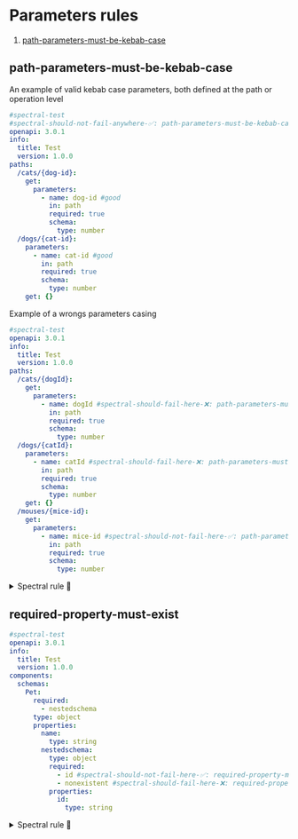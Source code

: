 # Parameters rules

1. [path-parameters-must-be-kebab-case](#path-parameters-must-be-kebab-case)

## path-parameters-must-be-kebab-case

An example of valid kebab case parameters, both defined at the path or operation level
```yaml
#spectral-test
#spectral-should-not-fail-anywhere-✅: path-parameters-must-be-kebab-case
openapi: 3.0.1
info:
  title: Test
  version: 1.0.0
paths:
  /cats/{dog-id}: 
    get:
      parameters:
        - name: dog-id #good
          in: path
          required: true
          schema:
            type: number
  /dogs/{cat-id}: 
    parameters:
      - name: cat-id #good
        in: path
        required: true
        schema:
          type: number
    get: {}
```


Example of a wrongs parameters casing
```yaml
#spectral-test
openapi: 3.0.1
info:
  title: Test
  version: 1.0.0
paths:
  /cats/{dogId}: 
    get:
      parameters:
        - name: dogId #spectral-should-fail-here-❌: path-parameters-must-be-kebab-case
          in: path
          required: true
          schema:
            type: number
  /dogs/{catId}: 
    parameters:
      - name: catId #spectral-should-fail-here-❌: path-parameters-must-be-kebab-case
        in: path
        required: true
        schema:
          type: number
    get: {}
  /mouses/{mice-id}: 
    get:
      parameters:
        - name: mice-id #spectral-should-not-fail-here-✅: path-parameters-must-be-kebab-case
          in: path
          required: true
          schema:
            type: number
```

<details>
  <summary>Spectral rule 🤖</summary>

This use the **pathParameters** alias to target both the parameters in the "paths" and the "operations.

```yaml
#spectral-rule
path-parameters-must-be-kebab-case:
  description: Path parameters must be kebab case
  given: "#parameters[?(@.in==\"path\")]"
  severity: error
  then:
    field: name
    function: pattern
    functionOptions:
      match: "^[a-z][a-z0-9]*(?:-[a-z0-9]+)*$"
```

</details>

## required-property-must-exist

```yaml
#spectral-test
openapi: 3.0.1
info:
  title: Test
  version: 1.0.0
components:
  schemas: 
    Pet:
      required:
        - nestedschema
      type: object
      properties:
        name:
          type: string
        nestedschema:
          type: object 
          required:
            - id #spectral-should-not-fail-here-✅: required-property-must-exist
            - nonexistent #spectral-should-fail-here-❌: required-property-must-exist
          properties: 
            id: 
              type: string
```

<details>
  <summary>Spectral rule 🤖</summary>

This use the **isRequiredPropertyDefined** custom function.

```yaml
#spectral-rule
required-property-must-exist:
  description: Required property must exist
  message: "Required property must exist: {{error}}"
  given: $..required[*]
  severity: error
  then:
    function: isRequiredPropertyDefined
```

</details>